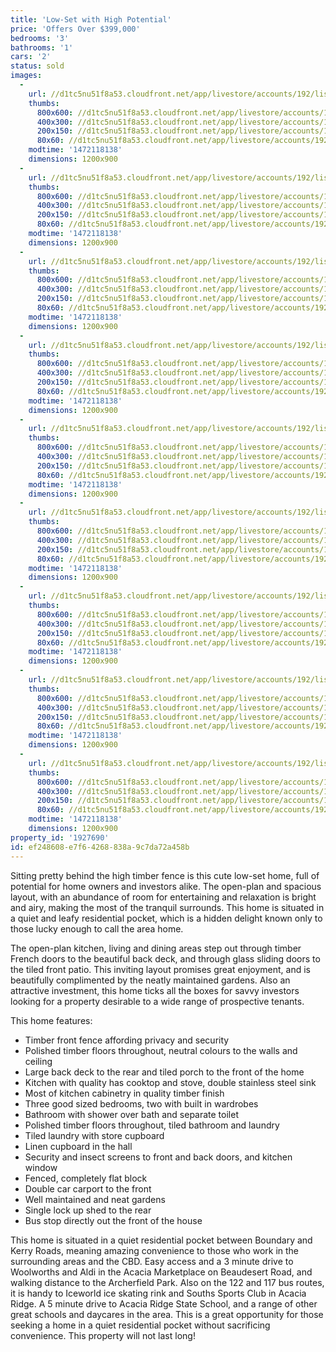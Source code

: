 ```yaml
---
title: 'Low-Set with High Potential'
price: 'Offers Over $399,000'
bedrooms: '3'
bathrooms: '1'
cars: '2'
status: sold
images:
  -
    url: //d1tc5nu51f8a53.cloudfront.net/app/livestore/accounts/192/listings/892400/images/Desgrand-39-Front-Da_9218479507_20160825073353.jpg
    thumbs:
      800x600: //d1tc5nu51f8a53.cloudfront.net/app/livestore/accounts/192/listings/892400/images/Desgrand-39-Front-Da_9218479507_20160825073353_800x600.jpg
      400x300: //d1tc5nu51f8a53.cloudfront.net/app/livestore/accounts/192/listings/892400/images/Desgrand-39-Front-Da_9218479507_20160825073353_400x300.jpg
      200x150: //d1tc5nu51f8a53.cloudfront.net/app/livestore/accounts/192/listings/892400/images/Desgrand-39-Front-Da_9218479507_20160825073353_200x150.jpg
      80x60: //d1tc5nu51f8a53.cloudfront.net/app/livestore/accounts/192/listings/892400/images/Desgrand-39-Front-Da_9218479507_20160825073353_80x60.jpg
    modtime: '1472118138'
    dimensions: 1200x900
  -
    url: //d1tc5nu51f8a53.cloudfront.net/app/livestore/accounts/192/listings/892400/images/Desgrand-39-Front-Ba_8970034020_20160825073158.jpg
    thumbs:
      800x600: //d1tc5nu51f8a53.cloudfront.net/app/livestore/accounts/192/listings/892400/images/Desgrand-39-Front-Ba_8970034020_20160825073158_800x600.jpg
      400x300: //d1tc5nu51f8a53.cloudfront.net/app/livestore/accounts/192/listings/892400/images/Desgrand-39-Front-Ba_8970034020_20160825073158_400x300.jpg
      200x150: //d1tc5nu51f8a53.cloudfront.net/app/livestore/accounts/192/listings/892400/images/Desgrand-39-Front-Ba_8970034020_20160825073158_200x150.jpg
      80x60: //d1tc5nu51f8a53.cloudfront.net/app/livestore/accounts/192/listings/892400/images/Desgrand-39-Front-Ba_8970034020_20160825073158_80x60.jpg
    modtime: '1472118138'
    dimensions: 1200x900
  -
    url: //d1tc5nu51f8a53.cloudfront.net/app/livestore/accounts/192/listings/892400/images/Desgrand-39-Living2-_7350057378_20160825073040.jpg
    thumbs:
      800x600: //d1tc5nu51f8a53.cloudfront.net/app/livestore/accounts/192/listings/892400/images/Desgrand-39-Living2-_7350057378_20160825073040_800x600.jpg
      400x300: //d1tc5nu51f8a53.cloudfront.net/app/livestore/accounts/192/listings/892400/images/Desgrand-39-Living2-_7350057378_20160825073040_400x300.jpg
      200x150: //d1tc5nu51f8a53.cloudfront.net/app/livestore/accounts/192/listings/892400/images/Desgrand-39-Living2-_7350057378_20160825073040_200x150.jpg
      80x60: //d1tc5nu51f8a53.cloudfront.net/app/livestore/accounts/192/listings/892400/images/Desgrand-39-Living2-_7350057378_20160825073040_80x60.jpg
    modtime: '1472118138'
    dimensions: 1200x900
  -
    url: //d1tc5nu51f8a53.cloudfront.net/app/livestore/accounts/192/listings/892400/images/Desgrand-39-Living-D_2557660569_20160825073005.jpg
    thumbs:
      800x600: //d1tc5nu51f8a53.cloudfront.net/app/livestore/accounts/192/listings/892400/images/Desgrand-39-Living-D_2557660569_20160825073005_800x600.jpg
      400x300: //d1tc5nu51f8a53.cloudfront.net/app/livestore/accounts/192/listings/892400/images/Desgrand-39-Living-D_2557660569_20160825073005_400x300.jpg
      200x150: //d1tc5nu51f8a53.cloudfront.net/app/livestore/accounts/192/listings/892400/images/Desgrand-39-Living-D_2557660569_20160825073005_200x150.jpg
      80x60: //d1tc5nu51f8a53.cloudfront.net/app/livestore/accounts/192/listings/892400/images/Desgrand-39-Living-D_2557660569_20160825073005_80x60.jpg
    modtime: '1472118138'
    dimensions: 1200x900
  -
    url: //d1tc5nu51f8a53.cloudfront.net/app/livestore/accounts/192/listings/892400/images/Desgrand-39-Deck-Day_2310613412_20160825073351.jpg
    thumbs:
      800x600: //d1tc5nu51f8a53.cloudfront.net/app/livestore/accounts/192/listings/892400/images/Desgrand-39-Deck-Day_2310613412_20160825073351_800x600.jpg
      400x300: //d1tc5nu51f8a53.cloudfront.net/app/livestore/accounts/192/listings/892400/images/Desgrand-39-Deck-Day_2310613412_20160825073351_400x300.jpg
      200x150: //d1tc5nu51f8a53.cloudfront.net/app/livestore/accounts/192/listings/892400/images/Desgrand-39-Deck-Day_2310613412_20160825073351_200x150.jpg
      80x60: //d1tc5nu51f8a53.cloudfront.net/app/livestore/accounts/192/listings/892400/images/Desgrand-39-Deck-Day_2310613412_20160825073351_80x60.jpg
    modtime: '1472118138'
    dimensions: 1200x900
  -
    url: //d1tc5nu51f8a53.cloudfront.net/app/livestore/accounts/192/listings/892400/images/Desgrand-39-Kitchen-_9967886536_20160825074136.jpg
    thumbs:
      800x600: //d1tc5nu51f8a53.cloudfront.net/app/livestore/accounts/192/listings/892400/images/Desgrand-39-Kitchen-_9967886536_20160825074136_800x600.jpg
      400x300: //d1tc5nu51f8a53.cloudfront.net/app/livestore/accounts/192/listings/892400/images/Desgrand-39-Kitchen-_9967886536_20160825074136_400x300.jpg
      200x150: //d1tc5nu51f8a53.cloudfront.net/app/livestore/accounts/192/listings/892400/images/Desgrand-39-Kitchen-_9967886536_20160825074136_200x150.jpg
      80x60: //d1tc5nu51f8a53.cloudfront.net/app/livestore/accounts/192/listings/892400/images/Desgrand-39-Kitchen-_9967886536_20160825074136_80x60.jpg
    modtime: '1472118138'
    dimensions: 1200x900
  -
    url: //d1tc5nu51f8a53.cloudfront.net/app/livestore/accounts/192/listings/892400/images/Desgrand-39-Bed1-Day_4516179813_20160825073242.jpg
    thumbs:
      800x600: //d1tc5nu51f8a53.cloudfront.net/app/livestore/accounts/192/listings/892400/images/Desgrand-39-Bed1-Day_4516179813_20160825073242_800x600.jpg
      400x300: //d1tc5nu51f8a53.cloudfront.net/app/livestore/accounts/192/listings/892400/images/Desgrand-39-Bed1-Day_4516179813_20160825073242_400x300.jpg
      200x150: //d1tc5nu51f8a53.cloudfront.net/app/livestore/accounts/192/listings/892400/images/Desgrand-39-Bed1-Day_4516179813_20160825073242_200x150.jpg
      80x60: //d1tc5nu51f8a53.cloudfront.net/app/livestore/accounts/192/listings/892400/images/Desgrand-39-Bed1-Day_4516179813_20160825073242_80x60.jpg
    modtime: '1472118138'
    dimensions: 1200x900
  -
    url: //d1tc5nu51f8a53.cloudfront.net/app/livestore/accounts/192/listings/892400/images/Desgrand-39-Bed2-Day_3521381123_20160825073212.jpg
    thumbs:
      800x600: //d1tc5nu51f8a53.cloudfront.net/app/livestore/accounts/192/listings/892400/images/Desgrand-39-Bed2-Day_3521381123_20160825073212_800x600.jpg
      400x300: //d1tc5nu51f8a53.cloudfront.net/app/livestore/accounts/192/listings/892400/images/Desgrand-39-Bed2-Day_3521381123_20160825073212_400x300.jpg
      200x150: //d1tc5nu51f8a53.cloudfront.net/app/livestore/accounts/192/listings/892400/images/Desgrand-39-Bed2-Day_3521381123_20160825073212_200x150.jpg
      80x60: //d1tc5nu51f8a53.cloudfront.net/app/livestore/accounts/192/listings/892400/images/Desgrand-39-Bed2-Day_3521381123_20160825073212_80x60.jpg
    modtime: '1472118138'
    dimensions: 1200x900
  -
    url: //d1tc5nu51f8a53.cloudfront.net/app/livestore/accounts/192/listings/892400/images/Desgrand-39-Bath-Bal_1349478108_20160825073123.jpg
    thumbs:
      800x600: //d1tc5nu51f8a53.cloudfront.net/app/livestore/accounts/192/listings/892400/images/Desgrand-39-Bath-Bal_1349478108_20160825073123_800x600.jpg
      400x300: //d1tc5nu51f8a53.cloudfront.net/app/livestore/accounts/192/listings/892400/images/Desgrand-39-Bath-Bal_1349478108_20160825073123_400x300.jpg
      200x150: //d1tc5nu51f8a53.cloudfront.net/app/livestore/accounts/192/listings/892400/images/Desgrand-39-Bath-Bal_1349478108_20160825073123_200x150.jpg
      80x60: //d1tc5nu51f8a53.cloudfront.net/app/livestore/accounts/192/listings/892400/images/Desgrand-39-Bath-Bal_1349478108_20160825073123_80x60.jpg
    modtime: '1472118138'
    dimensions: 1200x900
property_id: '1927690'
id: ef248608-e7f6-4268-838a-9c7da72a458b
---
```

Sitting pretty behind the high timber fence is this cute low-set home, full of potential for home owners and investors alike. The open-plan and spacious layout, with an abundance of room for entertaining and relaxation is bright and airy, making the most of the tranquil surrounds. This home is situated in a quiet and leafy residential pocket, which is a hidden delight known only to those lucky enough to call the area home. 

The open-plan kitchen, living and dining areas step out through timber French doors to the beautiful back deck, and through glass sliding doors to the tiled front patio. This inviting layout promises great enjoyment, and is beautifully complimented by the neatly maintained gardens. Also an attractive investment, this home ticks all the boxes for savvy investors looking for a property desirable to a wide range of prospective tenants.

This home features:

*  Timber front fence affording privacy and security
*  Polished timber floors throughout, neutral colours to the walls and ceiling
*  Large back deck to the rear and tiled porch to the front of the home
*  Kitchen with quality has cooktop and stove, double stainless steel sink
*  Most of kitchen cabinetry in quality timber finish
*  Three good sized bedrooms, two with built in wardrobes 
*  Bathroom with shower over bath and separate toilet
*  Polished timber floors throughout, tiled bathroom and laundry 
*  Tiled laundry with store cupboard
*  Linen cupboard in the hall
*  Security and insect screens to front and back doors, and kitchen window 
*  Fenced, completely flat block
*  Double car carport to the front
*  Well maintained and neat gardens 
*  Single lock up shed to the rear
*  Bus stop directly out the front of the house

This home is situated in a quiet residential pocket between Boundary and Kerry Roads, meaning amazing convenience to those who work in the surrounding areas and the CBD. Easy access and a 3 minute drive to Woolworths and Aldi in the Acacia Marketplace on Beaudesert Road, and walking distance to the Archerfield Park. Also on the 122 and 117 bus routes, it is handy to Iceworld ice skating rink and Souths Sports Club in Acacia Ridge. A 5 minute drive to Acacia Ridge State School, and a range of other great schools and daycares in the area. This is a great opportunity for those seeking a home in a quiet residential pocket without sacrificing convenience. This property will not last long!
